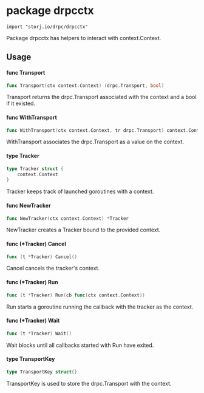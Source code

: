 # package drpcctx

`import "storj.io/drpc/drpcctx"`

Package drpcctx has helpers to interact with context.Context.

## Usage

#### func  Transport

```go
func Transport(ctx context.Context) (drpc.Transport, bool)
```
Transport returns the drpc.Transport associated with the context and a bool if
it existed.

#### func  WithTransport

```go
func WithTransport(ctx context.Context, tr drpc.Transport) context.Context
```
WithTransport associates the drpc.Transport as a value on the context.

#### type Tracker

```go
type Tracker struct {
	context.Context
}
```

Tracker keeps track of launched goroutines with a context.

#### func  NewTracker

```go
func NewTracker(ctx context.Context) *Tracker
```
NewTracker creates a Tracker bound to the provided context.

#### func (*Tracker) Cancel

```go
func (t *Tracker) Cancel()
```
Cancel cancels the tracker's context.

#### func (*Tracker) Run

```go
func (t *Tracker) Run(cb func(ctx context.Context))
```
Run starts a goroutine running the callback with the tracker as the context.

#### func (*Tracker) Wait

```go
func (t *Tracker) Wait()
```
Wait blocks until all callbacks started with Run have exited.

#### type TransportKey

```go
type TransportKey struct{}
```

TransportKey is used to store the drpc.Transport with the context.
